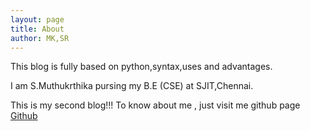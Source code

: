 ```yaml
---
layout: page
title: About
author: MK,SR
---
```


This blog is fully based on python,syntax,uses and advantages.

I am S.Muthukrthika pursing my B.E (CSE) at SJIT,Chennai.

This is my second blog!!! To know about me , just visit me github page [Github](https://mkrthika.github.io/krthika.github.io/)
